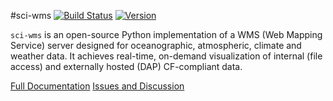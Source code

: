 #sci-wms  [![Build Status](https://travis-ci.org/sci-wms/sci-wms.svg)](https://travis-ci.org/sci-wms/sci-wms) [![Version](https://img.shields.io/badge/version-1.0.0-blue.svg)](https://github.com/sci-wms/sci-wms/releases)

`sci-wms` is an open-source Python implementation of a WMS (Web Mapping Service) server designed for oceanographic, atmospheric, climate and weather data. It achieves real-time, on-demand visualization of internal (file access) and externally hosted (DAP) CF-compliant data.

[Full Documentation](http://sci-wms.github.io/sci-wms/docs)
[Issues and Discussion](https://github.com/sci-wms/sci-wms/issues)

